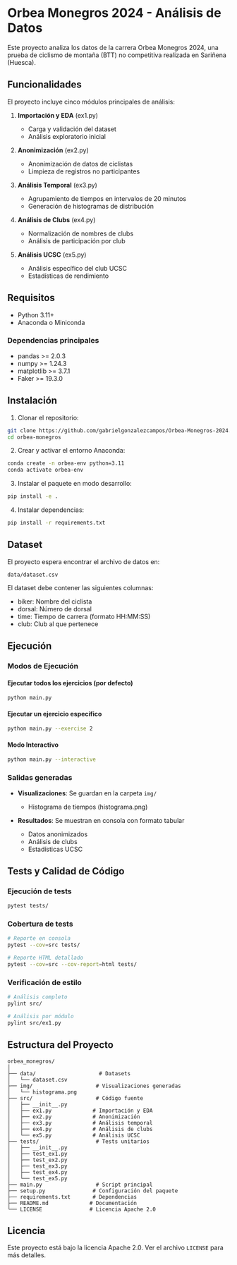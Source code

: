 # Orbea Monegros 2024 - Análisis de Datos

Este proyecto analiza los datos de la carrera Orbea Monegros 2024, una prueba de ciclismo de montaña (BTT) no competitiva realizada en Sariñena (Huesca).

## Funcionalidades

El proyecto incluye cinco módulos principales de análisis:

1. **Importación y EDA** (ex1.py)
   - Carga y validación del dataset
   - Análisis exploratorio inicial

2. **Anonimización** (ex2.py)
   - Anonimización de datos de ciclistas
   - Limpieza de registros no participantes

3. **Análisis Temporal** (ex3.py)
   - Agrupamiento de tiempos en intervalos de 20 minutos
   - Generación de histogramas de distribución

4. **Análisis de Clubs** (ex4.py)
   - Normalización de nombres de clubs
   - Análisis de participación por club

5. **Análisis UCSC** (ex5.py)
   - Análisis específico del club UCSC
   - Estadísticas de rendimiento

## Requisitos

- Python 3.11+
- Anaconda o Miniconda

### Dependencias principales
- pandas >= 2.0.3
- numpy >= 1.24.3
- matplotlib >= 3.7.1
- Faker >= 19.3.0

## Instalación

1. Clonar el repositorio:
```bash
git clone https://github.com/gabrielgonzalezcampos/Orbea-Monegros-2024.git
cd orbea-monegros
```

2. Crear y activar el entorno Anaconda:
```bash
conda create -n orbea-env python=3.11
conda activate orbea-env
```

3. Instalar el paquete en modo desarrollo:
```bash
pip install -e .
```

4. Instalar dependencias:
```bash
pip install -r requirements.txt
```

## Dataset

El proyecto espera encontrar el archivo de datos en:
```
data/dataset.csv
```

El dataset debe contener las siguientes columnas:
- biker: Nombre del ciclista
- dorsal: Número de dorsal
- time: Tiempo de carrera (formato HH:MM:SS)
- club: Club al que pertenece

## Ejecución

### Modos de Ejecución

#### Ejecutar todos los ejercicios (por defecto)
```bash
python main.py
```

#### Ejecutar un ejercicio específico
```bash
python main.py --exercise 2
```

#### Modo Interactivo
```bash
python main.py --interactive
```

### Salidas generadas

- **Visualizaciones**: Se guardan en la carpeta `img/`
  - Histograma de tiempos (histograma.png)
  
- **Resultados**: Se muestran en consola con formato tabular
  - Datos anonimizados
  - Análisis de clubs
  - Estadísticas UCSC

## Tests y Calidad de Código

### Ejecución de tests
```bash
pytest tests/
```

### Cobertura de tests
```bash
# Reporte en consola
pytest --cov=src tests/

# Reporte HTML detallado
pytest --cov=src --cov-report=html tests/
```

### Verificación de estilo
```bash
# Análisis completo
pylint src/

# Análisis por módulo
pylint src/ex1.py
```

## Estructura del Proyecto

```
orbea_monegros/
│
├── data/                    # Datasets
│   └── dataset.csv         
├── img/                    # Visualizaciones generadas
│   └── histograma.png     
├── src/                    # Código fuente
│   ├── __init__.py
│   ├── ex1.py             # Importación y EDA
│   ├── ex2.py             # Anonimización
│   ├── ex3.py             # Análisis temporal
│   ├── ex4.py             # Análisis de clubs
│   └── ex5.py             # Análisis UCSC
├── tests/                  # Tests unitarios
│   ├── __init__.py
│   ├── test_ex1.py
│   ├── test_ex2.py
│   ├── test_ex3.py
│   ├── test_ex4.py
│   └── test_ex5.py
├── main.py                 # Script principal
├── setup.py               # Configuración del paquete
├── requirements.txt       # Dependencias
├── README.md             # Documentación
└── LICENSE               # Licencia Apache 2.0
```

## Licencia

Este proyecto está bajo la licencia Apache 2.0. Ver el archivo `LICENSE` para más detalles.
